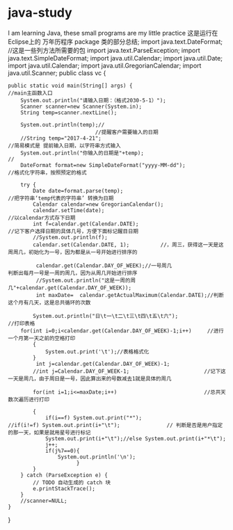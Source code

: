 # java-study
I am learning Java, these small programs are my little practice
这是运行在Eclipse上的  万年历程序
package 类的部分总结;
import java.text.DateFormat;                           //这是一些列方法所需要的包
import java.text.ParseException;
import java.text.SimpleDateFormat;
import java.util.Calendar;
import java.util.Date;
import java.util.Calendar;
import java.util.GregorianCalendar;
import java.util.Scanner;
public class vc {

	public static void main(String[] args) {               							//main主函数入口
		System.out.println("请输入日期：（格式2030-5-1）"); 
		Scanner scanner=new Scanner(System.in);
		String temp=scanner.nextLine();

		System.out.println(temp);//
		                        //提醒客户需要输入的日期
		//String temp="2017-4-21";                                                     //简易模式是 提前输入日期，以字符串方式输入
		System.out.println("你输入的日期是"+temp);                                    //
		DateFormat format=new SimpleDateFormat("yyyy-MM-dd");                    //格式化字符串，按照预定的格式
		
		try {                                                                   
			Date date=format.parse(temp);										//把字符串‘temp代表的字符串’ 转换为日期
			Calendar calendar=new GregorianCalendar();
			calendar.setTime(date);                                                //以calendar方式存下日期
			int f=calendar.get(Calendar.DATE);                             //记下客户选择日期的具体几号，方便下面标记醒目日期
			//System.out.println(f);
			calendar.set(Calendar.DATE, 1);          //，周三，获得这一天是这周周几，初始化为一号，因为都是从一号开始进行排序的
			
			 calendar.get(Calendar.DAY_OF_WEEK);//一号周几                              判断出每月一号是一周的周几，因为从周几开始进行排序
			 //System.out.println("这是一周的周几"+calendar.get(Calendar.DAY_OF_WEEK));
			 int maxDate=  calendar.getActualMaximum(Calendar.DATE);//判断这个月有几天，这是总共循环的次数
			 
			System.out.println("日\t一\t二\t三\t四\t五\t六");                      //打印表格
		for(int i=0;i<calendar.get(Calendar.DAY_OF_WEEK)-1;i++)     //进行一个月第一天之前的空格打印
		    {                                
				System.out.print('\t');//表格格式化
			}
		     int j=calendar.get(Calendar.DAY_OF_WEEK)-1;
			//int j=Calendar.DAY_OF_WEEK-1;                        //记下这一天是周几，由于周日是一号，因此算出来的号数减去1就是具体的周几
			
			for(int i=1;i<=maxDate;i++)                            //总共天数次遍历进行打印
				
			{
		        if(i==f) System.out.print("*");             		//if(i!=f) System.out.print(i+"\t");               // 判断是否是用户指定的那一天，如果是就用星号进行标记
				System.out.print(i+"\t");//else System.out.print(i+"*\t");
				j++;
				if(j%7==0){
					System.out.println('\n');
				          }
			}
		} catch (ParseException e) {
			// TODO 自动生成的 catch 块
			e.printStackTrace();
		}
		//scanner=NULL;
	}
}
